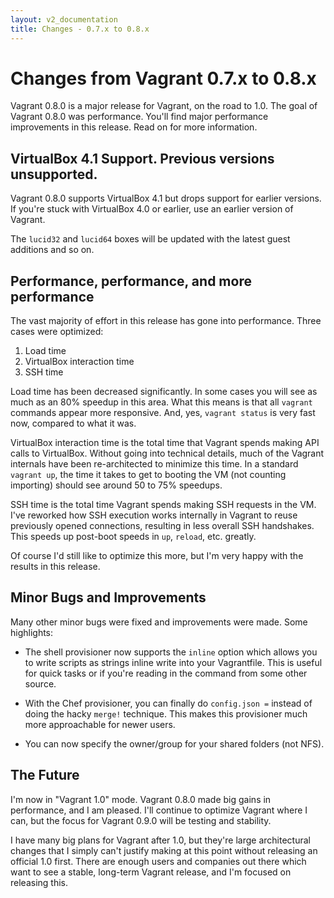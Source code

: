 ```yaml
---
layout: v2_documentation
title: Changes - 0.7.x to 0.8.x
---
```

# Changes from Vagrant 0.7.x to 0.8.x

Vagrant 0.8.0 is a major release for Vagrant, on the road to 1.0.
The goal of Vagrant 0.8.0 was performance. You'll find major performance
improvements in this release. Read on for more information.

## VirtualBox 4.1 Support. Previous versions unsupported.

Vagrant 0.8.0 supports VirtualBox 4.1 but drops support for earlier
versions. If you're stuck with VirtualBox 4.0 or earlier, use an earlier
version of Vagrant.

The `lucid32` and `lucid64` boxes will be updated with the latest
guest additions and so on.

## Performance, performance, and more performance

The vast majority of effort in this release has gone into performance. Three
cases were optimized:

1. Load time
2. VirtualBox interaction time
3. SSH time

Load time has been decreased significantly. In some cases you will see
as much as an 80% speedup in this area. What this means is that all
`vagrant` commands appear more responsive. And, yes, `vagrant status`
is very fast now, compared to what it was.

VirtualBox interaction time is the total time that Vagrant spends making
API calls to VirtualBox. Without going into technical details, much of
the Vagrant internals have been re-architected to minimize this time. In
a standard `vagrant up`, the time it takes to get to booting the VM (not
counting importing) should see around 50 to 75% speedups.

SSH time is the total time Vagrant spends making SSH requests in the VM.
I've reworked how SSH execution works internally in Vagrant to reuse
previously opened connections, resulting in less overall SSH handshakes.
This speeds up post-boot speeds in `up`, `reload`, etc. greatly.

Of course I'd still like to optimize this more, but I'm very happy with
the results in this release.

## Minor Bugs and Improvements

Many other minor bugs were fixed and improvements were made. Some highlights:

* The shell provisioner now supports the `inline` option which allows
  you to write scripts as strings inline write into your Vagrantfile.
  This is useful for quick tasks or if you're reading in the command
  from some other source.

* With the Chef provisioner, you can finally do `config.json =` instead
  of doing the hacky `merge!` technique. This makes this provisioner
  much more approachable for newer users.

* You can now specify the owner/group for your shared folders (not NFS).

## The Future

I'm now in "Vagrant 1.0" mode. Vagrant 0.8.0 made big gains
in performance, and I am pleased. I'll continue to optimize Vagrant where I
can, but the focus for Vagrant 0.9.0 will be testing and stability.

I have many big plans for Vagrant after 1.0, but they're large architectural
changes that I simply can't justify making at this point without releasing an
official 1.0 first. There are enough users and companies out there which want
to see a stable, long-term Vagrant release, and I'm focused on releasing this.
